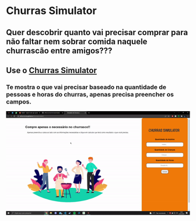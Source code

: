# Churras Simulator

## Quer descobrir quanto vai precisar comprar para não faltar nem sobrar comida naquele churrascão entre amigos???
## Use o <a href="https://arthurcorona.github.io/churrassimulator/">Churras Simulator</a>

### Te mostra o que vai precisar baseado na quantidade de pessoas e horas do churras, apenas precisa preencher os campos.

  
<img src="./assets/gif.gif"></img>
